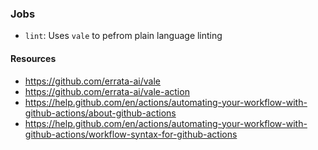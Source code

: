### Jobs

- `lint`: Uses `vale` to pefrom plain language linting

#### Resources

- https://github.com/errata-ai/vale
- https://github.com/errata-ai/vale-action
- https://help.github.com/en/actions/automating-your-workflow-with-github-actions/about-github-actions
- https://help.github.com/en/actions/automating-your-workflow-with-github-actions/workflow-syntax-for-github-actions
